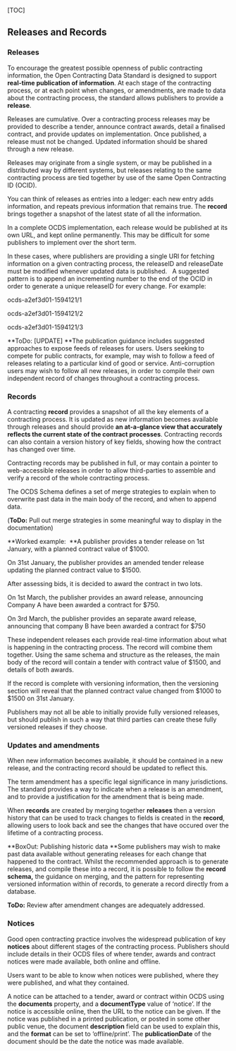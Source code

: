 [TOC]

## Releases and Records

### Releases

To encourage the greatest possible openness of public contracting information, the Open Contracting Data Standard is designed to support **real-time publication of information**. At each stage of the contracting process, or at each point when changes, or amendments, are made to data about the contracting process, the standard allows publishers to provide a **release**.

Releases are cumulative. Over a contracting process releases may be provided to describe a tender, announce contract awards, detail a finalised contract, and provide updates on implementation. Once published, a release must not be changed. Updated information should be shared through a new release.

Releases may originate from a single system, or may be published in a distributed way by different systems, but releases relating to the same contracting process are tied together by use of the same Open Contracting ID (OCID).

You can think of releases as entries into a ledger: each new entry adds information, and repeats previous information that remains true. The **record** brings together a snapshot of the latest state of all the information.

<div class="well">
In a complete OCDS implementation, each release would be published at its own URL, and kept online permanently. This may be difficult for some publishers to implement over the short term.

In these cases, where publishers are providing a single URI for fetching information on a given contracting process, the releaseID and releaseDate must be modified whenever updated data is published.   A suggested pattern is to append an incrementing number to the end of the OCID in order to generate a unique releaseID for every change. For example:

ocds-a2ef3d01-1594121/1

ocds-a2ef3d01-1594121/2

ocds-a2ef3d01-1594121/3  
</div>

**ToDo: [UPDATE] **The publication guidance includes suggested approaches to expose feeds of releases for users. Users seeking to compete for public contracts, for example, may wish to follow a feed of releases relating to a particular kind of good or service. Anti-corruption users may wish to follow all new releases, in order to compile their own independent record of changes throughout a contracting process.

### Records

A contracting **record** provides a snapshot of all the key elements of a contracting process. It is updated as new information becomes available through releases and should provide **an at-a-glance view that accurately reflects the current state of the contract processes**. Contracting records can also contain a version history of key fields, showing how the contract has changed over time. 

Contracting records may be published in full, or may contain a pointer to web-accessible releases in order to allow third-parties to assemble and verify a record of the whole contracting process.

The OCDS Schema defines a set of merge strategies to explain when to overwrite past data in the main body of the record, and when to append data.

(**ToDo:** Pull out merge strategies in some meaningful way to display in the documentation)

**Worked example:  **A publisher provides a tender release on 1st January, with a planned contract value of $1000.

On 31st January, the publisher provides an amended tender release updating the planned contract value to $1500.

After assessing bids, it is decided to award the contract in two lots.

On 1st March, the publisher provides an award release, announcing Company A have been awarded a contract for $750.

On 3rd March, the publisher provides an separate award release, announcing that company B have been awarded a contract for $750

These independent releases each provide real-time information about what is happening in the contracting process. The record will combine them together. Using the same schema and structure as the releases, the main body of the record will contain a tender with contract value of $1500, and details of both awards.

If the record is complete with versioning information, then the versioning section will reveal that the planned contract value changed from $1000 to $1500 on 31st January.

Publishers may not all be able to initially provide fully versioned releases, but should publish in such a way that third parties can create these fully versioned releases if they choose.

### Updates and amendments

When new information becomes available, it should be contained in a new release, and the contracting record should be updated to reflect this. 

The term amendment has a specific legal significance in many jurisdictions. The standard provides a way to indicate when a release is an amendment, and to provide a justification for the amendment that is being made.

When **records** are created by merging together **releases** then a version history that can be used to track changes to fields is created in the **record**, allowing users to look back and see the changes that have occured over the lifetime of a contracting process. 

**BoxOut: Publishing historic data
**Some publishers may wish to make past data available without generating releases for each change that happened to the contract. Whilst the recommended approach is to generate releases, and compile these into a record, it is possible to follow the **record schema,** the guidance on merging, and the pattern for representing versioned information within of records, to generate a record directly from a database. 

**ToDo:** Review after amendment changes are adequately addressed.

### Notices

Good open contracting practice involves the widespread publication of key **notices** about different stages of the contracting process. Publishers should include details in their OCDS files of where tender, awards and contract notices were made available, both online and offline.

Users want to be able to know when notices were published, where they were published, and what they contained. 

A notice can be attached to a tender, award or contract within OCDS using the **documents** property, and a **documentType** value of ‘notice’. If the notice is accessible online, then the URL to the notice can be given. If the notice was published in a printed publication, or posted in some other public venue, the document **description** field can be used to explain this, and the **format** can be set to ‘offline/print’. The **publicationDate** of the document should be the date the notice was made available.
